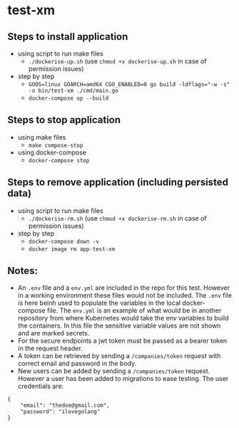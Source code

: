 # test-xm

## Steps to install application
- using script to run make files
    - `./dockerise-up.sh` (use `chmod +x dockerise-up.sh` in case of permission issues)
- step by step
    - `GOOS=linux GOARCH=amd64 CGO_ENABLED=0 go build -ldflags="-w -s" -o bin/test-xm ./cmd/main.go`
    - `docker-compose up --build`

## Steps to stop application
- using make files
    - `make compose-stop`
- using docker-compose
    - `docker-compose stop`

## Steps to remove application (including persisted data)
- using script to run make files
    - `./dockerise-rm.sh` (use `chmod +x dockerise-rm.sh` in case of permission issues)
- step by step
    - `docker-compose down -v`
    - `docker image rm app-test-xm`

## Notes:
- An `.env` file and a `env.yml` are included in the repo for this test. However in a working environment these files would not be included. The `.env` file is here beinh used to populate the variables in the local docker-compose file. The `env.yml` is an example of what would be in another repository from where Kubernetes would take the env variables to build the containers. In this file the sensitive variable values are not shown and are marked secrets.
- For the secure endpoints a jwt token must be passed as a bearer token in the request header.
- A token can be retrieved by sending a `/companies/token` request with correct email and password in the body.
- New users can be added by sending a `/companies/token` request. However a user has been added to migrations to ease testing. The user credentials are: 
```
{
    "email": "thedoe@gmail.com",
    "password": "ilovegolang"
}
```
